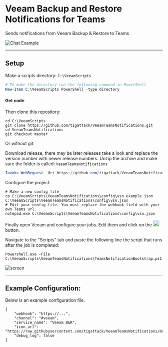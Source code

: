 # Veeam Backup and Restore Notifications for Teams

Sends notifications from Veeam Backup & Restore to Teams

![Chat Example](https://raw.githubusercontent.com/tigattack/VeeamTeamsNotifications/1d6bd61e93a11ce22e1d228d6f30deadc7c91489/asset/img/screens/sh-2.png)

---
## Setup

Make a scripts directory: `C:\VeeamScripts`

```powershell
# To make the directory run the following command in PowerShell
New-Item C:\VeeamScripts PowerShell -type directory
```

#### Get code

Then clone this repository:

```shell
cd C:\VeeamScripts
git clone https://github.com/tigattack/VeeamTeamsNotifications.git
cd VeeamTeamsNotifications
git checkout master
```

Or without git:

Download release, there may be later releases take a look and replace the version number with newer release numbers.
Unzip the archive and make sure the folder is called: `VeeamTeamsNotifications`
```powershell
Invoke-WebRequest -Uri https://github.com/tigattack/VeeamTeamsNotifications/archive/2.1.zip -OutFile C:\VeeamScripts\VeeamTeamsNotifications-v1.0.zip
```

Configure the project:

```shell
# Make a new config file
cp C:\VeeamScripts\VeeamTeamsNotifications\config\vsn.example.json C:\VeeamScripts\VeeamTeamsNotifications\config\vsn.json
# Edit your config file. You must replace the webhook field with your own Teams url.
notepad.exe C:\VeeamScripts\VeeamTeamsNotifications\config\vsn.json
```

Finally open Veeam and configure your jobs. Edit them and click on the <img src="asset/img/screens/sh-3.png" height="20"> button.

Navigate to the "Scripts" tab and paste the following line the script that runs after the job is completed:

```shell
Powershell.exe -File C:\VeeamScripts\VeeamTeamsNotifications\TeamsNotificationBootstrap.ps1
```

![screen](asset/img/screens/sh-1.png)

---

## Example Configuration:

Below is an example configuration file.

```shell
{
	"webhook": "https://...",
	"channel": "#veeam",
	"service_name": "Veeam B&R",
	"icon_url": "https://raw.githubusercontent.com/tigattack/VeeamTeamsNotifications/master/asset/img/icon/VeeamB%26R.png",
	"debug_log": false
}
```
